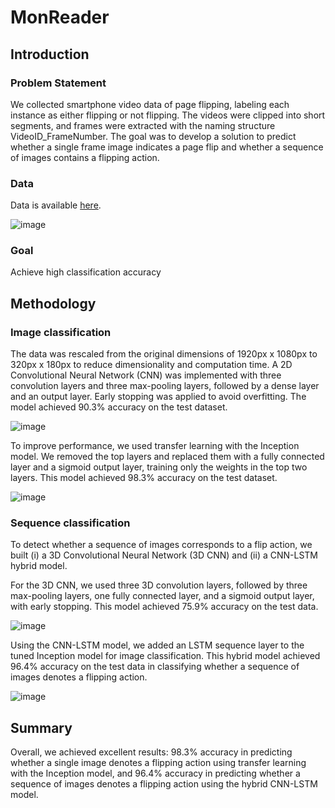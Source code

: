 # MonReader
## Introduction
### Problem Statement
We collected smartphone video data of page flipping, labeling each instance as either flipping or not flipping. The videos were clipped into short segments, and frames were extracted with the naming structure VideoID_FrameNumber. The goal was to develop a solution to predict whether a single frame image indicates a page flip and whether a sequence of images contains a flipping action.

### Data
Data is available [here](https://drive.google.com/file/d/1KDQBTbo5deKGCdVV_xIujscn5ImxW4dm/view).

![image](https://github.com/user-attachments/assets/c0789aaa-5886-457e-a8f0-7395094fe06f)

### Goal
Achieve high classification accuracy

## Methodology
### Image classification
The data was rescaled from the original dimensions of 1920px x 1080px to 320px x 180px to reduce dimensionality and computation time. A 2D Convolutional Neural Network (CNN) was implemented with three convolution layers and three max-pooling layers, followed by a dense layer and an output layer. Early stopping was applied to avoid overfitting. The model achieved 90.3% accuracy on the test dataset.

![image](https://github.com/user-attachments/assets/a63a504a-0c24-45c6-b084-55584fb91b6b)

To improve performance, we used transfer learning with the Inception model. We removed the top layers and replaced them with a fully connected layer and a sigmoid output layer, training only the weights in the top two layers. This model achieved 98.3% accuracy on the test dataset.

![image](https://github.com/user-attachments/assets/1421dd89-d2a2-4f7f-8d9e-e5029bc5bdb6)

### Sequence classification
To detect whether a sequence of images corresponds to a flip action, we built (i) a 3D Convolutional Neural Network (3D CNN) and (ii) a CNN-LSTM hybrid model.

For the 3D CNN, we used three 3D convolution layers, followed by three max-pooling layers, one fully connected layer, and a sigmoid output layer, with early stopping. This model achieved 75.9% accuracy on the test data.

![image](https://github.com/user-attachments/assets/0f64e36f-0c4d-4514-a539-a35a1474faff)

Using the CNN-LSTM model, we added an LSTM sequence layer to the tuned Inception model for image classification. This hybrid model achieved 96.4% accuracy on the test data in classifying whether a sequence of images denotes a flipping action.

![image](https://github.com/user-attachments/assets/2d69ffe1-7a0e-4dc9-bb44-2661917f6eb1)

## Summary
Overall, we achieved excellent results: 98.3% accuracy in predicting whether a single image denotes a flipping action using transfer learning with the Inception model, and 96.4% accuracy in predicting whether a sequence of images denotes a flipping action using the hybrid CNN-LSTM model.
